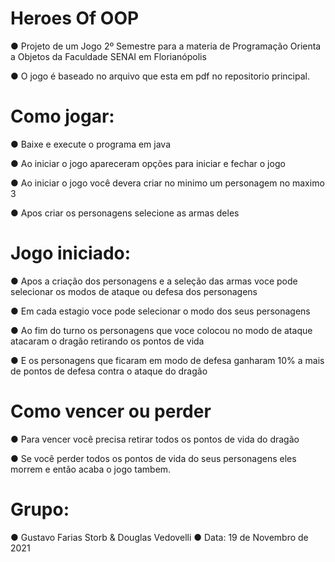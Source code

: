 # Heroes Of OOP

  ● Projeto de um Jogo 2º Semestre para a materia de Programação Orienta a Objetos da Faculdade SENAI em Florianópolis
  
  ● O jogo é baseado no arquivo que esta em pdf no repositorio principal.
  

# Como jogar:
  ● Baixe e execute o programa em java
  
  ● Ao iniciar o jogo apareceram opções para iniciar e fechar o jogo
  
  ● Ao iniciar o jogo você devera criar no minimo um personagem no maximo 3
  
  ● Apos criar os personagens selecione as armas deles

# Jogo iniciado:
 ● Apos a criação dos personagens e a seleção das armas voce pode selecionar os modos de ataque ou defesa dos personagens
 
 ● Em cada estagio voce pode selecionar o modo dos seus personagens
 
 ● Ao fim do turno os personagens que voce colocou no modo de ataque atacaram o dragão retirando os pontos de vida
 
 ● E os personagens que ficaram em modo de defesa ganharam 10% a mais de pontos de defesa contra o ataque do dragão

# Como vencer ou perder
 ● Para vencer você precisa retirar todos os pontos de vida do dragão
 
 ● Se você perder todos os pontos de vida do seus personagens eles morrem e então acaba o jogo tambem.

# Grupo: 
● Gustavo Farias Storb & Douglas Vedovelli
● Data: 19 de Novembro de 2021
